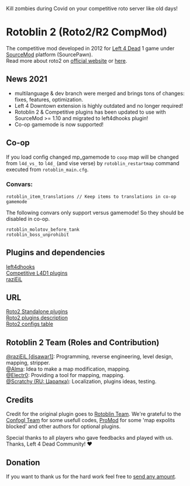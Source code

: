 Kill zombies during Covid on your competitive roto server like old days!
# Rotoblin 2 (Roto2/R2 CompMod)
The competitive mod developed in 2012 for [Left 4 Dead](http://www.l4d.com/blog/ "Left 4 Dead") 1 game under [SourceMod](https://www.sourcemod.net/ "SourceMod") platform (SourcePawn).  
Read more about roto2 on [official website](https://code.google.com/archive/p/rotoblin2/ "official website") or [here](https://github.com/raziEiL/rotoblin2/blob/wiki/ProjectHome.md "here").

## News 2021
* multilanguage & dev branch were merged and brings tons of changes: fixes, features, optimization.  
* Left 4 Downtown extension is highly outdated and no longer required! 
* Rotoblin 2 & Competitive plugins has been updated to use with SourceMod >= 1.10 and migrated to left4dhooks plugin! 
* Co-op gamemode is now supported!  

## Co-op
If you load config changed mp_gamemode to `coop` map will be changed from `l4d_vs_` to `l4d_` (and vise verse) by `rotoblin_restartmap` command executed from `rotoblin_main.cfg`.
### Convars:
```
rotoblin_item_translations // Keep items to translations in co-op gamemode
```
The following convars only support versus gamemode! So they should be disabled in co-op.
```
rotoblin_molotov_before_tank
rotoblin_boss_unprohibit
```

## Plugins and dependencies
[left4dhooks](https://forums.alliedmods.net/showthread.php?p=2684862)  
[Competitive L4D1 plugins](https://bitbucket.org/disawar1/l4d-competitive-plugins/src/left4dhooks/ "Competitive L4D1 Plugins")  
[raziEiL](https://github.com/raziEiL/SourceMod)  

## URL
[Roto2 Standalone plugins](https://github.com/raziEiL/r2comp-standalone "Roto2 Standalone plugins")  
[Roto2 plugins description](https://github.com/raziEiL/rotoblin2/blob/wiki/Plugins.md "Roto2 plugin description")  
[Roto2 configs table](https://github.com/raziEiL/rotoblin2/blob/wiki/ConfigsTable.md "Configs Table")  

## Rotoblin 2 Team (Roles and Contribution)
[@raziEiL [disawar1]](https://github.com/raziEiL "@raziEiL [disawar1]"): Programming, reverse engineering, level design, mapping, stripper.  
[@Alma](https://steamcommunity.com/id/Almo4ka/ "@Alma"): Idea to make a map modification, mapping.  
[@Electr0](https://forums.alliedmods.net/member.php?u=152668 "Electr0"): Providing a tool for mapping, mapping.  
[@Scratchy (RU: Царапка)](https://steamcommunity.com/id/Myavuka/ "@Scratchy (RU: Царапка)"): Localization, plugins ideas, testing.  

## Credits
Credit for the original plugin goes to [Rotoblin Team](https://code.google.com/archive/p/rotoblin/wikis/Installation.wiki "Rotoblin Team").     We're grateful to the [Confogl Team](https://code.google.com/archive/p/confogl/ "Confogl Team") for some usefull codes, [ProMod](https://github.com/Stabbath/ProMod "ProMod") for some 'map expolits blocked' and other authors for optional plugins.

Special thanks to all players who gave feedbacks and played with us.  
Thanks, Left 4 Dead Community! ❤️

## Donation
If you want to thank us for the hard work feel free to [send any amount](https://www.paypal.me/razicat "send any amount").
